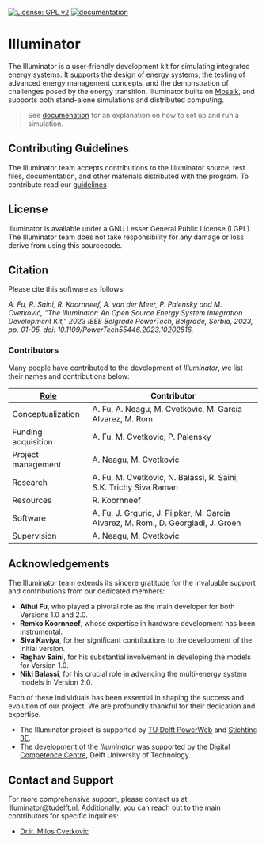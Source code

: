 [![License: GPL v2](https://img.shields.io/badge/License-GPL_v2.1-blue.svg)](https://www.gnu.org/licenses/old-licenses/lgpl-2.1.en.html)
[![documentation](https://github.com/Illuminator-team/Illuminator/actions/workflows/deploy-docs.yml/badge.svg)](https://github.com/Illuminator-team/Illuminator/actions/workflows/deploy-docs.yml)

# Illuminator
The Illuminator is a user-friendly development kit for simulating integrated energy systems.
It supports the design of energy systems, the testing of advanced energy management concepts, and the demonstration of challenges posed by the energy transition.
Illuminator builts on [Mosaik](https://mosaik.offis.de/), and supports both stand-alone simulations and distributed computing.

> See [documenation](https://illuminator-team.github.io/Illuminator/quick-start.html#usage) for an explanation on how to set up and run a simulation.

## Contributing Guidelines

The Illuminator team accepts contributions to the Illuminator source, test files, documentation, and other materials distributed with the program. To contribute read our [guidelines](CONTRIBUTING.md)

## License 
Illuminator is available under a GNU Lesser General Public License (LGPL).
The Illuminator team does not take responsibility for any damage or loss derive from using this sourcecode.

## Citation
Please cite this software as follows:

*A. Fu, R. Saini, R. Koornneef, A. van der Meer, P. Palensky and M. Cvetković, "The Illuminator: An Open Source Energy System Integration Development Kit," 2023 IEEE Belgrade PowerTech, Belgrade, Serbia, 2023, pp. 01-05, doi: 10.1109/PowerTech55446.2023.10202816.*

### Contributors

Many people have contributed to the development of *Illuminator*, we list their names and contributions below:

| [Role](https://credit.niso.org/contributor-roles-defined/) | Contributor |
|------|--------|
| Conceptualization | A. Fu, A. Neagu, M. Cvetkovic, M. Garcia Alvarez, M. Rom |
| Funding acquisition | A. Fu, M. Cvetkovic,  P. Palensky |
| Project management | A. Neagu, M. Cvetkovic  |
| Research |A. Fu, M. Cvetkovic,  N. Balassi, R. Saini, S.K. Trichy Siva Raman |
| Resources | R. Koornneef |
| Software | A. Fu, J. Grguric, J. Pijpker, M. Garcia Alvarez,  M. Rom., D. Georgiadi,  J. Groen |
| Supervision |  A. Neagu, M. Cvetkovic |

## Acknowledgements

The Illuminator team extends its sincere gratitude for the invaluable support and contributions from our dedicated members:

- **Aihui Fu**, who played a pivotal role as the main developer for both Versions 1.0 and 2.0.
- **Remko Koornneef**, whose expertise in hardware development has been instrumental.
- **Siva Kaviya**, for her significant contributions to the development of the initial version.
- **Raghav Saini**, for his substantial involvement in developing the models for Version 1.0.
- **Niki Balassi**, for his crucial role in advancing the multi-energy system models in Version 2.0.

Each of these individuals has been essential in shaping the success and evolution of our project. We are profoundly thankful for their dedication and expertise.

* The Illuminator project is supported by [TU Delft PowerWeb](https://www.tudelft.nl/powerweb) and [Stichting 3E](https://www.stichting3e.nl/).
* The development of the *Illuminator* was supported by the [Digital Competence Centre](https://dcc.tudelft.nl), Delft University of Technology.


## Contact and Support

For more comprehensive support, please contact us at [illuminator@tudelft.nl](mailto:illuminator@tudelft.nl). Additionally, you can reach out to the main contributors for specific inquiries:
* [Dr.ir. Milos Cvetkovic](mailto:M.Cvetkovic@tudelft.nl)
